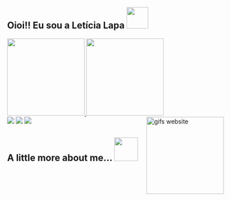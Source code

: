 <h2> Oioi!! Eu sou a Letícia Lapa <img src="https://media.giphy.com/media/VgCDAzcKvsR6OM0uWg/giphy.gif" width="50"> </h2>
<div>
  <a href="https://github.com/LehLapa">
  <img height="180em" src="https://github-readme-stats.vercel.app/api?username=LehLapa&show_icons=true&theme=tokyonight&include_all_commits=tru&count_private+true"/>
  <img height="180em" src="https://github-readme-stats.vercel.app/api/top-langs/?username=LehLapa&layout=compact&theme=tokyonight"/>
  <a href="http://freegifmaker.me/"><img src="http://i.freegifmaker.me/1/7/0/0/4/9/17004985332069618.gif?1700498533" align="right" hight="150" width="180" alt="gifs website"/></a><br/><a href="http://www.freegifmaker.me/"><a/>
</div>
  
<div>
  <a href="https://www.instagram.com/whoislapa_/ target="_blanck"> <img src="https://img.shields.io/badge/Instagram-E4405F?style=for-the-badge&logo=instagram&logoColor=white"></a>
  <a href="leticiadalapa@gmail.com"> <img src="https://img.shields.io/badge/Gmail-D14836?style=for-the-badge&logo=gmail&logoColor=white" target="_blanck"></a>
  <a href="https://www.linkedin.com/in/letícia-lapa-2710b6280/" target="_blanck"> <img src="https://img.shields.io/badge/LinkedIn-0077B5?style=for-the-badge&logo=linkedin&logoColor=white"></a>
</div> 
    
 ##
  <h2> A little more about me... <img src= "https://media4.giphy.com/media/v1.Y2lkPTc5MGI3NjExZzJzaTFhNWZ4ZTB1dHMwMDI4c3R2NWF5cjBxeGZ6ZjYwY282c2NmciZlcD12MV9pbnRlcm5hbF9naWZfYnlfaWQmY3Q9cw/rgx0dbs3uZXwA7JcPR/giphy.gif" height="55" width="55">


